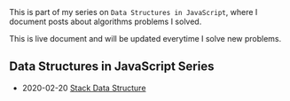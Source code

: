<div class="series">
This is part of my series on <code>Data Structures in JavaScript</code>, where I document posts about algorithms problems I solved.

This is live document and will be updated everytime I solve new problems.

## Data Structures in JavaScript Series

- <time class="date">2020-02-20</time> <span>[Stack Data Structure](/series/data-structures-in-javascript/stack-data-structure)</span>
</div>
